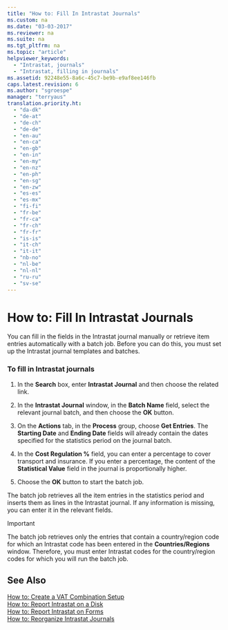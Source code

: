 ```yaml
---
title: "How to: Fill In Intrastat Journals"
ms.custom: na
ms.date: "03-03-2017"
ms.reviewer: na
ms.suite: na
ms.tgt_pltfrm: na
ms.topic: "article"
helpviewer_keywords: 
  - "Intrastat, journals"
  - "Intrastat, filling in journals"
ms.assetid: 92248e55-8a6c-45c7-be9b-e9af8ee146fb
caps.latest.revision: 6
ms.author: "sgroespe"
manager: "terryaus"
translation.priority.ht: 
  - "da-dk"
  - "de-at"
  - "de-ch"
  - "de-de"
  - "en-au"
  - "en-ca"
  - "en-gb"
  - "en-in"
  - "en-my"
  - "en-nz"
  - "en-ph"
  - "en-sg"
  - "en-zw"
  - "es-es"
  - "es-mx"
  - "fi-fi"
  - "fr-be"
  - "fr-ca"
  - "fr-ch"
  - "fr-fr"
  - "is-is"
  - "it-ch"
  - "it-it"
  - "nb-no"
  - "nl-be"
  - "nl-nl"
  - "ru-ru"
  - "sv-se"
---
```

# How to: Fill In Intrastat Journals
You can fill in the fields in the Intrastat journal manually or retrieve item entries automatically with a batch job. Before you can do this, you must set up the Intrastat journal templates and batches.  
  
### To fill in Intrastat journals  
  
1.  In the **Search** box, enter **Intrastat Journal** and then choose the related link.  
  
2.  In the **Intrastat Journal** window, in the **Batch Name** field, select the relevant journal batch, and then choose the **OK** button.  
  
3.  On the **Actions** tab, in the **Process** group, choose **Get Entries**. The **Starting Date** and **Ending Date** fields will already contain the dates specified for the statistics period on the journal batch.  
  
4.  In the **Cost Regulation %** field, you can enter a percentage to cover transport and insurance. If you enter a percentage, the content of the **Statistical Value** field in the journal is proportionally higher.  
  
5.  Choose the **OK** button to start the batch job.  
  
 The batch job retrieves all the item entries in the statistics period and inserts them as lines in the Intrastat journal. If any information is missing, you can enter it in the relevant fields.  
  
> [!IMPORTANT]  
>  The batch job retrieves only the entries that contain a country\/region code for which an Intrastat code has been entered in the **Countries\/Regions** window. Therefore, you must enter Intrastat codes for the country\/region codes for which you will run the batch job.  
  
## See Also  
 [How to: Create a VAT Combination Setup](../Finance/how-to-create-a-vat-combination-setup.md)   
 [How to: Report Intrastat on a Disk](../Finance/how-to-report-intrastat-on-a-disk.md)   
 [How to: Report Intrastat on Forms](../Finance/how-to-report-intrastat-on-forms.md)   
 [How to: Reorganize Intrastat Journals](../Finance/how-to-reorganize-intrastat-journals.md)
